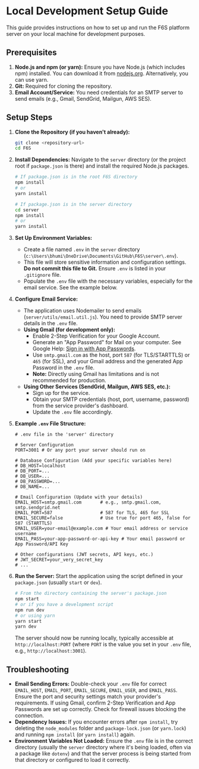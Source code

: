 # Local Development Setup Guide

This guide provides instructions on how to set up and run the F6S platform server on your local machine for development purposes.

## Prerequisites

1.  **Node.js and npm (or yarn):** Ensure you have Node.js (which includes npm) installed. You can download it from [nodejs.org](https://nodejs.org/). Alternatively, you can use yarn.
2.  **Git:** Required for cloning the repository.
3.  **Email Account/Service:** You need credentials for an SMTP server to send emails (e.g., Gmail, SendGrid, Mailgun, AWS SES).

## Setup Steps

1.  **Clone the Repository (if you haven't already):**
    ```bash
    git clone <repository-url>
    cd F6S
    ```

2.  **Install Dependencies:** Navigate to the `server` directory (or the project root if `package.json` is there) and install the required Node.js packages.
    ```bash
    # If package.json is in the root F6S directory
    npm install
    # or
    yarn install

    # If package.json is in the server directory
    cd server
    npm install
    # or
    yarn install
    ```

3.  **Set Up Environment Variables:**
    *   Create a file named `.env` in the `server` directory (`c:\Users\bhumi\OneDrive\Documents\GitHub\F6S\server\.env`).
    *   This file will store sensitive information and configuration settings. **Do not commit this file to Git.** Ensure `.env` is listed in your `.gitignore` file.
    *   Populate the `.env` file with the necessary variables, especially for the email service. See the example below.

4.  **Configure Email Service:**
    *   The application uses Nodemailer to send emails (`server/utils/email.util.js`). You need to provide SMTP server details in the `.env` file.
    *   **Using Gmail (for development only):**
        *   Enable 2-Step Verification for your Google Account.
        *   Generate an "App Password" for Mail on your computer. See Google Help: [Sign in with App Passwords](https://support.google.com/accounts/answer/185833).
        *   Use `smtp.gmail.com` as the host, port `587` (for TLS/STARTTLS) or `465` (for SSL), and your Gmail address and the generated App Password in the `.env` file.
        *   **Note:** Directly using Gmail has limitations and is not recommended for production.
    *   **Using Other Services (SendGrid, Mailgun, AWS SES, etc.):**
        *   Sign up for the service.
        *   Obtain your SMTP credentials (host, port, username, password) from the service provider's dashboard.
        *   Update the `.env` file accordingly.

5.  **Example `.env` File Structure:**
    ```dotenv
    # .env file in the 'server' directory

    # Server Configuration
    PORT=3001 # Or any port your server should run on

    # Database Configuration (Add your specific variables here)
    # DB_HOST=localhost
    # DB_PORT=...
    # DB_USER=...
    # DB_PASSWORD=...
    # DB_NAME=...

    # Email Configuration (Update with your details)
    EMAIL_HOST=smtp.gmail.com       # e.g., smtp.gmail.com, smtp.sendgrid.net
    EMAIL_PORT=587                  # 587 for TLS, 465 for SSL
    EMAIL_SECURE=false              # Use true for port 465, false for 587 (STARTTLS)
    EMAIL_USER=your-email@example.com # Your email address or service username
    EMAIL_PASS=your-app-password-or-api-key # Your email password or App Password/API Key

    # Other configurations (JWT secrets, API keys, etc.)
    # JWT_SECRET=your_very_secret_key
    # ...
    ```

6.  **Run the Server:** Start the application using the script defined in your `package.json` (usually `start` or `dev`).
    ```bash
    # From the directory containing the server's package.json
    npm start
    # or if you have a development script
    npm run dev
    # or using yarn
    yarn start
    yarn dev
    ```

    The server should now be running locally, typically accessible at `http://localhost:PORT` (where `PORT` is the value you set in your `.env` file, e.g., `http://localhost:3001`).

## Troubleshooting

*   **Email Sending Errors:** Double-check your `.env` file for correct `EMAIL_HOST`, `EMAIL_PORT`, `EMAIL_SECURE`, `EMAIL_USER`, and `EMAIL_PASS`. Ensure the port and security settings match your provider's requirements. If using Gmail, confirm 2-Step Verification and App Passwords are set up correctly. Check for firewall issues blocking the connection.
*   **Dependency Issues:** If you encounter errors after `npm install`, try deleting the `node_modules` folder and `package-lock.json` (or `yarn.lock`) and running `npm install` (or `yarn install`) again.
*   **Environment Variables Not Loaded:** Ensure the `.env` file is in the correct directory (usually the `server` directory where it's being loaded, often via a package like `dotenv`) and that the server process is being started from that directory or configured to load it correctly.
